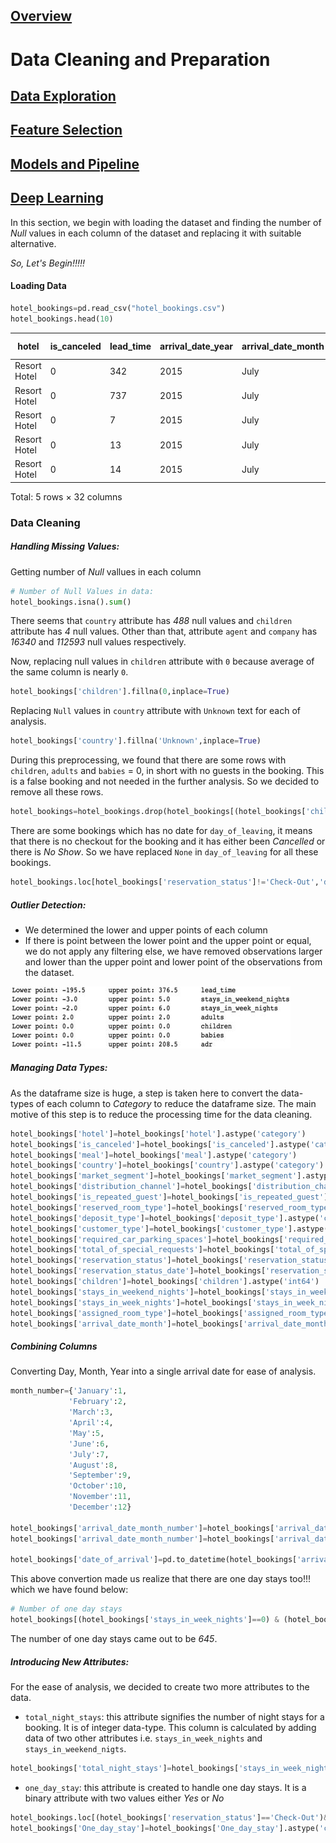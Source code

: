 ## [Overview](../README.md)

# Data Cleaning and Preparation

## [Data Exploration](../Data_Exploration/Data_Exploration.md)

## [Feature Selection](../Feature_Selection/Feature_Selection.md)

## [Models and Pipeline](../Pipeline.md)

## [Deep Learning](../Deep_Learning/Deep_Learning.md)

In this section, we begin with loading the dataset and finding the number of *Null* values in each column of the dataset and replacing it with suitable alternative.

*So, Let's Begin!!!!!*

#### Loading Data
```Python
hotel_bookings=pd.read_csv("hotel_bookings.csv")                                        
hotel_bookings.head(10)
```
|hotel|	is_canceled	|lead_time|	arrival_date_year|	arrival_date_month|	arrival_date_week_number|	arrival_date_day_of_month|	stays_in_weekend_nights|	stays_in_week_nights|	adults|	...	deposit_type|	agent	|company|	days_in_waiting_list|	customer_type|	adr	|required_car_parking_spaces|	total_of_special_requests	|reservation_status	|reservation_status_date|
|--------------|-----|----------|----------|-----------|---------------|-----------|-----------|------------|------------|--------------|----------|--------|------------|----------|-----------|---------|-----------|------------|-------|
|Resort Hotel|	0	|342|	2015	|July	|27|	1|	0	|0|	2	|...	No Deposit|	NaN	|NaN|	0|	Transient|	0.0|	0	|0|	Check-Out	|2015-07-01|
|Resort Hotel|	0	|737|	2015	|July	|27|	1|	0|	0|	2|	...	No Deposit|	NaN|	NaN|	0|	Transient|	0.0|	0|	0|	Check-Out|	2015-07-01|
|Resort Hotel|	0	|7	|2015	|July	|27|	1|	0	|1|	1	|...	No Deposit|	NaN	|NaN|	0	|Transient|	75.0|	0	|0|	Check-Out|	2015-07-02|
|Resort Hotel|	0	|13	|2015	|July	|27|	1|	0	|1|	1	|...	No Deposit|	304.0|	NaN|	0|	Transient|	75.0|	0|	0	|Check-Out|	2015-07-02|
|Resort Hotel|	0	|14	|2015	|July	|27|	1|	0	|2|	2	|...	No Deposit|	240.0	|NaN|	0	|Transient	|98.0	|0|	1	|Check-Out|	2015-07-03|  

Total: 5 rows × 32 columns

### Data Cleaning
##### Handling Missing Values:
Getting number of *Null* vallues in each column
```Python
# Number of Null Values in data:
hotel_bookings.isna().sum()
```
There seems that `country` attribute has *488* null values and `children` attribute has *4* null values. Other than that, attribute `agent` and `company` has *16340* and *112593* null values respectively.

Now, replacing null values in `children` attribute with `0` because average of the same column is nearly `0`.
```python
hotel_bookings['children'].fillna(0,inplace=True)
```
Replacing `Null` values in `country` attribute with `Unknown` text for each of analysis.
```Python
hotel_bookings['country'].fillna('Unknown',inplace=True)
```
During this preprocessing, we found that there are some rows with `children`, `adults` and `babies` = 0, in short with no guests in the booking. This is a false booking and not needed in the further analysis. So we decided to remove all these rows.
``` Python
hotel_bookings=hotel_bookings.drop(hotel_bookings[(hotel_bookings['children']==0) & (hotel_bookings['adults']==0) & (hotel_bookings['babies']==0)].index)
```
There are some bookings which has no date for `day_of_leaving`, it means that there is no checkout for the booking and it has either been *Cancelled* or there is *No Show*. So we have replaced `None` in `day_of_leaving` for all these bookings.
```Python
hotel_bookings.loc[hotel_bookings['reservation_status']!='Check-Out','day_of_leaving']=None
```
##### Outlier Detection:
* We determined the lower and upper points of each column
* If there is point between the lower point and the upper point or equal, we do not apply any filtering else, we have removed observations larger and lower than the upper point and lower point of the observations from the dataset.  

![Image](https://github.com/arsheenabbasali/Hotel-Booking-Cancellation-Prediction/blob/master/Data_Cleaning/Images/Outlier_Detection.jpg)  

##### Managing Data Types:
As the dataframe size is huge, a step is taken here to convert the data-types of each column to *Category* to reduce the dataframe size. The main motive of this step is to reduce the processing time for the data cleaning.
```Python
hotel_bookings['hotel']=hotel_bookings['hotel'].astype('category')
hotel_bookings['is_canceled']=hotel_bookings['is_canceled'].astype('category')
hotel_bookings['meal']=hotel_bookings['meal'].astype('category')
hotel_bookings['country']=hotel_bookings['country'].astype('category')
hotel_bookings['market_segment']=hotel_bookings['market_segment'].astype('category')
hotel_bookings['distribution_channel']=hotel_bookings['distribution_channel'].astype('category')
hotel_bookings['is_repeated_guest']=hotel_bookings['is_repeated_guest'].astype('category')
hotel_bookings['reserved_room_type']=hotel_bookings['reserved_room_type'].astype('category')
hotel_bookings['deposit_type']=hotel_bookings['deposit_type'].astype('category')
hotel_bookings['customer_type']=hotel_bookings['customer_type'].astype('category')
hotel_bookings['required_car_parking_spaces']=hotel_bookings['required_car_parking_spaces'].astype('category')
hotel_bookings['total_of_special_requests']=hotel_bookings['total_of_special_requests'].astype('category')
hotel_bookings['reservation_status']=hotel_bookings['reservation_status'].astype('category')
hotel_bookings['reservation_status_date']=hotel_bookings['reservation_status_date'].astype('datetime64[ns]')
hotel_bookings['children']=hotel_bookings['children'].astype('int64')
hotel_bookings['stays_in_weekend_nights']=hotel_bookings['stays_in_weekend_nights'].astype('category')
hotel_bookings['stays_in_week_nights']=hotel_bookings['stays_in_week_nights'].astype('category')
hotel_bookings['assigned_room_type']=hotel_bookings['assigned_room_type'].astype('category')
hotel_bookings['arrival_date_month']=hotel_bookings['arrival_date_month'].astype('category')
```
##### Combining Columns
Converting Day, Month, Year into a single arrival date for ease of analysis.
```Python
month_number={'January':1,
             'February':2,
             'March':3,
             'April':4,
             'May':5,
             'June':6,
             'July':7,
             'August':8,
             'September':9,
             'October':10,
             'November':11,
             'December':12}

hotel_bookings['arrival_date_month_number']=hotel_bookings['arrival_date_month'].apply(lambda x:month_number[x])
hotel_bookings['arrival_date_month_number']=hotel_bookings['arrival_date_month_number'].astype('category')

hotel_bookings['date_of_arrival']=pd.to_datetime(hotel_bookings['arrival_date_year'].astype(str)+hotel_bookings['arrival_date_month_number'].astype(str)+hotel_bookings['arrival_date_day_of_month'].astype(str),format="%Y%m%d")
```
This above convertion made us realize that there are one day stays too!!! which we have found below:
```Python
# Number of one day stays
hotel_bookings[(hotel_bookings['stays_in_week_nights']==0) & (hotel_bookings['stays_in_weekend_nights']==0)]['hotel'].count()
```
The number of one day stays came out to be *645*.

##### Introducing New Attributes:
For the ease of analysis, we decided to create two more attributes to the data.
* `total_night_stays`: this attribute signifies the number of night stays for a booking. It is of integer data-type. This column is calculated by adding data of two other attributes i.e. `stays_in_week_nights` and `stays_in_weekend_nigts`.
```Python
hotel_bookings['total_night_stays']=hotel_bookings['stays_in_week_nights'].astype(int)+hotel_bookings['stays_in_weekend_nights'].astype(int)
```
* `one_day_stay`: this attribute is created to handle one day stays. It is a binary attribute with two values either *Yes* or *No*
```Python
hotel_bookings.loc[(hotel_bookings['reservation_status']=='Check-Out')&(hotel_bookings['total_night_stays']==0),'One_day_stay']='Yes'
hotel_bookings['One_day_stay']=hotel_bookings['One_day_stay'].astype('category')
```
